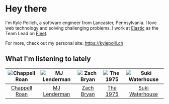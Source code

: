 # Hey there


I'm Kyle Pollich, a software engineer from Lancaster, Pennsylvania. I love web technology and solving challenging problems.
I work at [Elastic](https://www.elastic.co/) as the Team Lead on [Fleet](https://www.elastic.co/guide/en/fleet/current/fleet-overview.html).

For more, check out my personal site: https://kylepolli.ch

## What I'm listening to lately

<!-- begin artists -->
  |![Chappell Roan](https://i.scdn.co/image/ab6761610000f178cde5a0d57c1b79de5fce6bee)|![MJ Lenderman](https://i.scdn.co/image/ab6761610000f17827fa0080c12d5330cf5562b8)|![Zach Bryan](https://i.scdn.co/image/ab6761610000f1784fd54df35bfcfa0fc9fc2da7)|![The 1975](https://i.scdn.co/image/ab6761610000f17889348336354096fd4e36ca73)|![Suki Waterhouse](https://i.scdn.co/image/ab6761610000f178c2bb10016e2e142f397f780c)|
  |:---:|:---:|:---:|:---:|:---:|
  |[Chappell Roan](https://open.spotify.com/artist/7GlBOeep6PqTfFi59PTUUN)|[MJ Lenderman](https://open.spotify.com/artist/4tK6Z8fK7Sc9133byjPGIT)|[Zach Bryan](https://open.spotify.com/artist/40ZNYROS4zLfyyBSs2PGe2)|[The 1975](https://open.spotify.com/artist/3mIj9lX2MWuHmhNCA7LSCW)|[Suki Waterhouse](https://open.spotify.com/artist/5GGJosGMs08YEmKTZJe1fL)|
<!-- end artists -->
